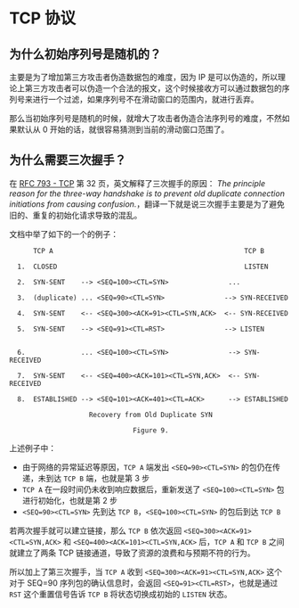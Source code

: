 # TCP 协议

## 为什么初始序列号是随机的？

主要是为了增加第三方攻击者伪造数据包的难度，因为 IP 是可以伪造的，所以理论上第三方攻击者可以伪造一个合法的报文，这个时候接收方可以通过数据包的序列号来进行一个过滤，如果序列号不在滑动窗口的范围内，就进行丢弃。

那么当初始序列号是随机的时候，就增大了攻击者伪造合法序列号的难度，不然如果默认从 0 开始的话，就很容易猜测到当前的滑动窗口范围了。

## 为什么需要三次握手？

在 [RFC 793 - TCP](https://datatracker.ietf.org/doc/html/rfc793) 第 32 页，英文解释了三次握手的原因： *The principle reason for the three-way handshake is to prevent old duplicate connection initiations from causing confusion.*，翻译一下就是说三次握手主要是为了避免旧的、重复的初始化请求导致的混乱。

文档中举了如下的一个的例子：

``` {5,7,11}
      TCP A                                                TCP B

  1.  CLOSED                                               LISTEN

  2.  SYN-SENT    --> <SEQ=100><CTL=SYN>               ...

  3.  (duplicate) ... <SEQ=90><CTL=SYN>               --> SYN-RECEIVED

  4.  SYN-SENT    <-- <SEQ=300><ACK=91><CTL=SYN,ACK>  <-- SYN-RECEIVED

  5.  SYN-SENT    --> <SEQ=91><CTL=RST>               --> LISTEN


  6.              ... <SEQ=100><CTL=SYN>               --> SYN-RECEIVED

  7.  SYN-SENT    <-- <SEQ=400><ACK=101><CTL=SYN,ACK>  <-- SYN-RECEIVED

  8.  ESTABLISHED --> <SEQ=101><ACK=401><CTL=ACK>      --> ESTABLISHED

                    Recovery from Old Duplicate SYN

                               Figure 9.
```

上述例子中：
  - 由于网络的异常延迟等原因，`TCP A` 端发出 `<SEQ=90><CTL=SYN>` 的包仍在传递，未到达 `TCP B` 端，也就是第 3 步
  - `TCP A` 在一段时间仍未收到响应数据后，重新发送了 `<SEQ=100><CTL=SYN>` 包进行初始化，也就是第 2 步
  - `<SEQ=90><CTL=SYN>` 先到达 `TCP B`，`<SEQ=100><CTL=SYN>` 的包后到达 `TCP B`

若两次握手就可以建立链接，那么 `TCP B` 依次返回 `<SEQ=300><ACK=91><CTL=SYN,ACK>` 和 `<SEQ=400><ACK=101><CTL=SYN,ACK>` 后，`TCP A` 和 `TCP B` 之间就建立了两条 TCP 链接通道，导致了资源的浪费和与预期不符的行为。

所以加上了第三次握手，当 `TCP A` 收到 `<SEQ=300><ACK=91><CTL=SYN,ACK>` 这个对于 SEQ=90 序列包的确认信息时，会返回 `<SEQ=91><CTL=RST>`，也就是通过 `RST` 这个重置信号告诉 `TCP B` 将状态切换成初始的 `LISTEN` 状态。

<Vssue title="TCP 协议" />
